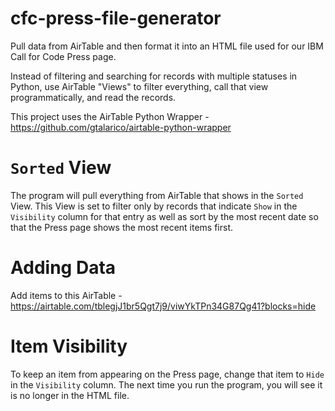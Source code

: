 # cfc-press-file-generator
Pull data from AirTable and then format it into an HTML file used for our IBM Call for Code Press page.

Instead of filtering and searching for records with multiple statuses in Python, use AirTable "Views" to filter everything, call that view programmatically, and read the records.

This project uses the AirTable Python Wrapper - https://github.com/gtalarico/airtable-python-wrapper

# `Sorted` View
The program will pull everything from AirTable that shows in the `Sorted` View. This View is set to filter only by records that indicate `Show` in the `Visibility` column for that entry as well as sort by the most recent date so that the Press page shows the most recent items first.

# Adding Data
Add items to this AirTable - https://airtable.com/tblegjJ1br5Qgt7j9/viwYkTPn34G87Qg41?blocks=hide

# Item Visibility
To keep an item from appearing on the Press page, change that item to `Hide` in the `Visibility` column. The next time you run the program, you will see it is no longer in the HTML file.
